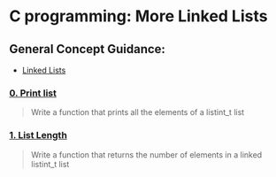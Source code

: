 # C programming: More Linked Lists
## General Concept Guidance:
* [Linked Lists](https://www.youtube.com/watch?v=udapt4FGY20&feature=youtu.be&t=2m10s)
### [0. Print list](./0-print_listint.c)
> Write a function that prints all the elements of a listint_t list
### [1. List Length](./1-listint_len.c)
> Write a function that returns the number of elements in a linked listint_t list